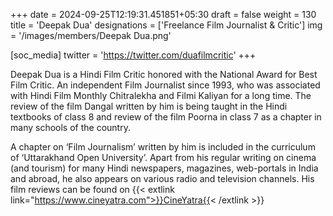 +++
date = 2024-09-25T12:19:31.451851+05:30
draft = false
weight = 130
title = 'Deepak Dua'
designations = ['Freelance Film Journalist & Critic']
img = '/images/members/Deepak Dua.png'

[soc_media]
twitter = 'https://twitter.com/duafilmcritic'
+++

Deepak Dua is a Hindi Film Critic honored with the National Award for Best Film Critic. An independent Film Journalist since 1993, who was associated with Hindi Film Monthly Chitralekha and Filmi Kaliyan for a long time. The review of the film Dangal written by him is being taught in the Hindi textbooks of class 8 and review of the film Poorna in class 7 as a chapter in many schools of the country.

A chapter on ‘Film Journalism’ written by him is included in the curriculum of ‘Uttarakhand Open University’. Apart from his regular writing on cinema (and tourism) for many Hindi newspapers, magazines, web-portals in India and abroad, he also appears on various radio and television channels. His film reviews can be found on {{< extlink link="https://www.cineyatra.com">}}CineYatra{{< /extlink >}}

